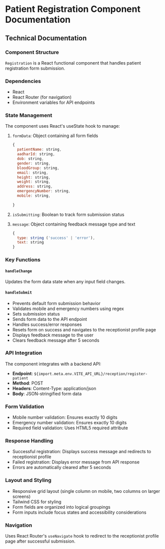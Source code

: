 # Patient Registration Component Documentation


## Technical Documentation

### Component Structure
`Registration` is a React functional component that handles patient registration form submission.

### Dependencies
- React
- React Router (for navigation)
- Environment variables for API endpoints

### State Management
The component uses React's useState hook to manage:

1. `formData`: Object containing all form fields
   ```javascript
   {
     patientName: string,
     aadharId: string,
     dob: string,
     gender: string,
     bloodGroup: string,
     email: string,
     height: string,
     weight: string,
     address: string,
     emergencyNumber: string,
     mobile: string,
     
   }
   ```

2. `isSubmitting`: Boolean to track form submission status
3. `message`: Object containing feedback message type and text
   ```javascript
   {
     type: string ('success' | 'error'),
     text: string
   }
   ```

### Key Functions

#### `handleChange`
Updates the form data state when any input field changes.

#### `handleSubmit`
- Prevents default form submission behavior
- Validates mobile and emergency numbers using regex
- Sets submission status
- Sends form data to the API endpoint
- Handles success/error responses
- Resets form on success and navigates to the receptionist profile page
- Displays feedback message to the user
- Clears feedback message after 5 seconds

### API Integration
The component integrates with a backend API:
- **Endpoint**: `${import.meta.env.VITE_API_URL}/reception/register-patient`
- **Method**: POST
- **Headers**: Content-Type: application/json
- **Body**: JSON-stringified form data

### Form Validation
- Mobile number validation: Ensures exactly 10 digits
- Emergency number validation: Ensures exactly 10 digits
- Required field validation: Uses HTML5 required attribute


### Response Handling

- Successful registration: Displays success message and redirects to receptionist profile
- Failed registration: Displays error message from API response
- Errors are automatically cleared after 5 seconds

### Layout and Styling

- Responsive grid layout (single column on mobile, two columns on larger screens)
- Tailwind CSS for styling
- Form fields are organized into logical groupings
- Form inputs include focus states and accessibility considerations

### Navigation
Uses React Router's `useNavigate` hook to redirect to the receptionist profile page after successful submission.



